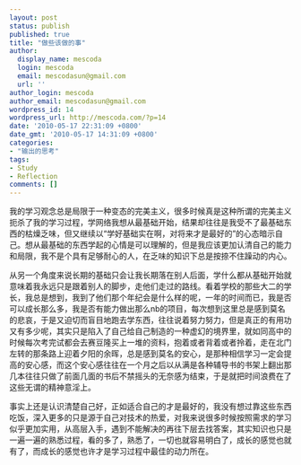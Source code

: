 ```yaml
---
layout: post
status: publish
published: true
title: "做些该做的事"
author:
  display_name: mescoda
  login: mescoda
  email: mescodasun@gmail.com
  url: ''
author_login: mescoda
author_email: mescodasun@gmail.com
wordpress_id: 14
wordpress_url: http://mescoda.com/?p=14
date: '2010-05-17 22:31:09 +0800'
date_gmt: '2010-05-17 14:31:09 +0800'
categories:
- "输出的思考"
tags:
- Study
- Reflection
comments: []
---
```

<p>我的学习观念总是局限于一种变态的完美主义，很多时候真是这种所谓的完美主义扼杀了我的学习过程，学网络我想从最基础开始，结果却往往是我受不了最基础东西的枯燥乏味，但又继续以“学好基础实在啊，对将来才是最好的”的心态暗示自己。想从最基础的东西学起的心情是可以理解的，但是我应该更加认清自己的能力和局限，我不是个具有足够耐心的人，在乏味的知识下总是按捺不住躁动的内心。</p>
<p>从另一个角度来说长期的基础只会让我长期落在别人后面，学什么都从基础开始就意味着我永远只是跟着别人的脚步，走他们走过的路线。看着学校的那些大二的学长，我总是想到，我到了他们那个年纪会是什么样的呢，一年的时间而已，我是否可以成长那么多，我是否有能力做出那么nb的项目，每次想到这里总是感到莫名的悲哀，于是又迫切而盲目地跑去学东西，往往说着努力努力，但是真正的有用功又有多少呢，其实只是陷入了自己给自己制造的一种虚幻的境界里，就如同高中的时候每次考完试都会去赛豆隆买上一堆的资料，抱着或者背着或者拎着，走在北门左转的那条路上迎着夕阳的余晖，总是感到莫名的安心，是那种相信学习一定会提高的安心感，而这个安心感往往在一个月之后以从满是各种辅导书的书架上翻出那几本往往只做了前面几面的书后不禁摇头的无奈感为结束，于是就把时间浪费在了这些无谓的精神意淫上。</p>
<p>事实上还是认识清楚自己好，正如适合自己的才是最好的，我没有想过靠这些东西吃饭，深入更多的只是源于自己对技术的热爱，对我来说很多时候按照需求的学习似乎更加实用，从高层入手，遇到不能解决的再往下层去找答案，其实知识也只是一遍一遍的熟悉过程，看的多了，熟悉了，一切也就容易明白了，成长的感觉也就有了，而成长的感觉也许才是学习过程中最佳的动力所在。</p>
